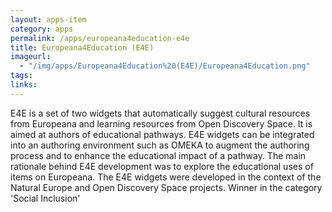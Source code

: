 ```yaml
---
layout: apps-item
category: apps
permalink: /apps/europeana4education-e4e
title: Europeana4Education (E4E)
imageurl:
  - "/img/apps/Europeana4Education%20(E4E)/Europeana4Education.png"
tags:
links:
---
```


E4E is a set of two widgets that automatically suggest cultural resources from Europeana and learning resources from Open Discovery Space. It is aimed at authors of educational pathways. E4E widgets can be integrated into an authoring environment such as OMEKA to augment the authoring process and to enhance the educational impact of a pathway. The main rationale behind E4E development was to explore the educational uses of items on Europeana. The E4E widgets were developed in the context of the Natural Europe and Open Discovery Space projects. Winner in the category 'Social Inclusion'

